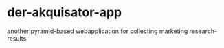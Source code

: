 der-akquisator-app
==================

another pyramid-based webapplication for collecting marketing research-results